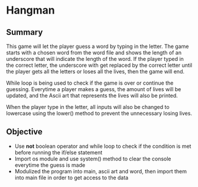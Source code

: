 # Hangman
## Summary
This game will let the player guess a word by typing in the letter. The game starts with a chosen word from the word file and shows the length of an underscore that will indicate the length of the word. If the player typed in the correct letter, the underscore with get replaced by the correct letter until the player gets all the letters or loses all the lives, then the game will end.

While loop is being used to check if the game is over or continue the guessing. Everytime a player makes a guess, the amount of lives will be updated, and the Ascii art that represents the lives will also be printed.

When the player type in the letter, all inputs will also be changed to lowercase using the lower() method to prevent the unnecessary losing lives.

## Objective  
- Use **not** boolean operator and while loop to check if the condition is met before running the if/else statement
- Import os module and use system() method to clear the console everytime the guess is made
- Modulized the program into main, ascii art and word, then import them into main file in order to get access to the data